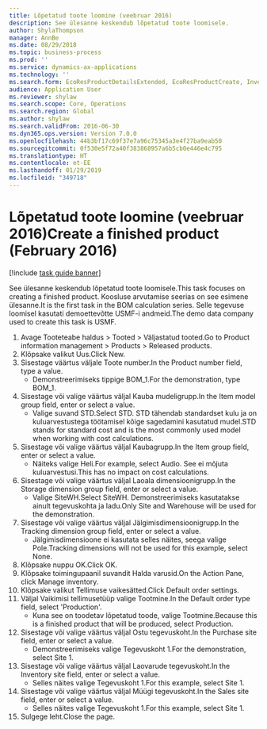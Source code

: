 ```yaml
---
title: Lõpetatud toote loomine (veebruar 2016)
description: See ülesanne keskendub lõpetatud toote loomisele.
author: ShylaThompson
manager: AnnBe
ms.date: 08/29/2018
ms.topic: business-process
ms.prod: ''
ms.service: dynamics-ax-applications
ms.technology: ''
ms.search.form: EcoResProductDetailsExtended, EcoResProductCreate, InventItemOrderSetup
audience: Application User
ms.reviewer: shylaw
ms.search.scope: Core, Operations
ms.search.region: Global
ms.author: shylaw
ms.search.validFrom: 2016-06-30
ms.dyn365.ops.version: Version 7.0.0
ms.openlocfilehash: 44b3bf17c69f37e7a96c75345a3e4f27ba9eab50
ms.sourcegitcommit: 0f530e5f72a40f383868957a6b5cb0e446e4c795
ms.translationtype: HT
ms.contentlocale: et-EE
ms.lasthandoff: 01/29/2019
ms.locfileid: "349718"
---
```

# <a name="create-a-finished-product-february-2016"></a><span data-ttu-id="43c10-103">Lõpetatud toote loomine (veebruar 2016)</span><span class="sxs-lookup"><span data-stu-id="43c10-103">Create a finished product (February 2016)</span></span>

[!include [task guide banner](../../includes/task-guide-banner.md)]

<span data-ttu-id="43c10-104">See ülesanne keskendub lõpetatud toote loomisele.</span><span class="sxs-lookup"><span data-stu-id="43c10-104">This task focuses on creating a finished product.</span></span> <span data-ttu-id="43c10-105">Koosluse arvutamise seerias on see esimene ülesanne.</span><span class="sxs-lookup"><span data-stu-id="43c10-105">It is the first task in the BOM calculation series.</span></span> <span data-ttu-id="43c10-106">Selle tegevuse loomisel kasutati demoettevõtte USMF-i andmeid.</span><span class="sxs-lookup"><span data-stu-id="43c10-106">The demo data company used to create this task is USMF.</span></span>

1. <span data-ttu-id="43c10-107">Avage Tooteteabe haldus > Tooted > Väljastatud tooted.</span><span class="sxs-lookup"><span data-stu-id="43c10-107">Go to Product information management > Products > Released products.</span></span>
2. <span data-ttu-id="43c10-108">Klõpsake valikut Uus.</span><span class="sxs-lookup"><span data-stu-id="43c10-108">Click New.</span></span>
3. <span data-ttu-id="43c10-109">Sisestage väärtus väljale Toote number.</span><span class="sxs-lookup"><span data-stu-id="43c10-109">In the Product number field, type a value.</span></span>
    * <span data-ttu-id="43c10-110">Demonstreerimiseks tippige BOM_1.</span><span class="sxs-lookup"><span data-stu-id="43c10-110">For the demonstration, type BOM_1.</span></span>  
4. <span data-ttu-id="43c10-111">Sisestage või valige väärtus väljal Kauba mudeligrupp.</span><span class="sxs-lookup"><span data-stu-id="43c10-111">In the Item model group field, enter or select a value.</span></span>
    * <span data-ttu-id="43c10-112">Valige suvand STD.</span><span class="sxs-lookup"><span data-stu-id="43c10-112">Select STD.</span></span> <span data-ttu-id="43c10-113">STD tähendab standardset kulu ja on kuluarvestustega töötamisel kõige sagedamini kasutatud mudel.</span><span class="sxs-lookup"><span data-stu-id="43c10-113">STD stands for standard cost and is the most commonly used model when working with cost calculations.</span></span>  
5. <span data-ttu-id="43c10-114">Sisestage või valige väärtus väljal Kaubagrupp.</span><span class="sxs-lookup"><span data-stu-id="43c10-114">In the Item group field, enter or select a value.</span></span>
    * <span data-ttu-id="43c10-115">Näiteks valige Heli.</span><span class="sxs-lookup"><span data-stu-id="43c10-115">For example, select Audio.</span></span> <span data-ttu-id="43c10-116">See ei mõjuta kuluarvestusi.</span><span class="sxs-lookup"><span data-stu-id="43c10-116">This has no impact on cost calculations.</span></span>  
6. <span data-ttu-id="43c10-117">Sisestage või valige väärtus väljal Laoala dimensioonigrupp.</span><span class="sxs-lookup"><span data-stu-id="43c10-117">In the Storage dimension group field, enter or select a value.</span></span>
    * <span data-ttu-id="43c10-118">Valige SiteWH.</span><span class="sxs-lookup"><span data-stu-id="43c10-118">Select SiteWH.</span></span> <span data-ttu-id="43c10-119">Demonstreerimiseks kasutatakse ainult tegevuskohta ja ladu.</span><span class="sxs-lookup"><span data-stu-id="43c10-119">Only Site and Warehouse will be used for the demonstration.</span></span>  
7. <span data-ttu-id="43c10-120">Sisestage või valige väärtus väljal Jälgimisdimensioonigrupp.</span><span class="sxs-lookup"><span data-stu-id="43c10-120">In the Tracking dimension group field, enter or select a value.</span></span>
    * <span data-ttu-id="43c10-121">Jälgimisdimensioone ei kasutata selles näites, seega valige Pole.</span><span class="sxs-lookup"><span data-stu-id="43c10-121">Tracking dimensions will not be used for this example, select None.</span></span>  
8. <span data-ttu-id="43c10-122">Klõpsake nuppu OK.</span><span class="sxs-lookup"><span data-stu-id="43c10-122">Click OK.</span></span>
9. <span data-ttu-id="43c10-123">Klõpsake toimingupaanil suvandit Halda varusid.</span><span class="sxs-lookup"><span data-stu-id="43c10-123">On the Action Pane, click Manage inventory.</span></span>
10. <span data-ttu-id="43c10-124">Klõpsake valikut Tellimuse vaikesätted.</span><span class="sxs-lookup"><span data-stu-id="43c10-124">Click Default order settings.</span></span>
11. <span data-ttu-id="43c10-125">Väljal Vaikimisi tellimusetüüp valige Tootmine.</span><span class="sxs-lookup"><span data-stu-id="43c10-125">In the Default order type field, select 'Production'.</span></span>
    * <span data-ttu-id="43c10-126">Kuna see on toodetav lõpetatud toode, valige Tootmine.</span><span class="sxs-lookup"><span data-stu-id="43c10-126">Because this is a finished product that will be produced, select Production.</span></span>  
12. <span data-ttu-id="43c10-127">Sisestage või valige väärtus väljal Ostu tegevuskoht.</span><span class="sxs-lookup"><span data-stu-id="43c10-127">In the Purchase site field, enter or select a value.</span></span>
    * <span data-ttu-id="43c10-128">Demonstreerimiseks valige Tegevuskoht 1.</span><span class="sxs-lookup"><span data-stu-id="43c10-128">For the demonstration, select Site 1.</span></span>  
13. <span data-ttu-id="43c10-129">Sisestage või valige väärtus väljal Laovarude tegevuskoht.</span><span class="sxs-lookup"><span data-stu-id="43c10-129">In the Inventory site field, enter or select a value.</span></span>
    * <span data-ttu-id="43c10-130">Selles näites valige Tegevuskoht 1.</span><span class="sxs-lookup"><span data-stu-id="43c10-130">For this example, select Site 1.</span></span>  
14. <span data-ttu-id="43c10-131">Sisestage või valige väärtus väljal Müügi tegevuskoht.</span><span class="sxs-lookup"><span data-stu-id="43c10-131">In the Sales site field, enter or select a value.</span></span>
    * <span data-ttu-id="43c10-132">Selles näites valige Tegevuskoht 1.</span><span class="sxs-lookup"><span data-stu-id="43c10-132">For this example, select Site 1.</span></span>  
15. <span data-ttu-id="43c10-133">Sulgege leht.</span><span class="sxs-lookup"><span data-stu-id="43c10-133">Close the page.</span></span>

